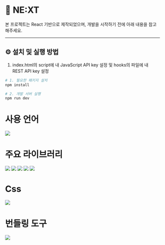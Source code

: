 # 📡 NE:XT

본 프로젝트는 React 기반으로 제작되었으며, 개발을 시작하기 전에 아래 내용을 참고해주세요.

---

## ⚙️ 설치 및 실행 방법

1. index.html의 script에 내 JavaScript API key 설정 및  hooks의 파일에 내 REST API key 설정

```bash
# 1. 필요한 패키지 설치
npm install

# 2. 개발 서버 실행
npm run dev
```

# 사용 언어
![](https://img.shields.io/badge/TypeScript-007ACC?style=for-the-badge&logo=typescript&logoColor=white)

# 주요 라이브러리
![](https://img.shields.io/badge/React-20232A?style=for-the-badge&logo=react&logoColor=61DAFB)
![](https://img.shields.io/badge/React_Router-CA4245?style=for-the-badge&logo=react-router&logoColor=white)
![](https://img.shields.io/badge/Redux-593D88?style=for-the-badge&logo=redux&logoColor=white)
![](https://img.shields.io/badge/TanStack_Query-FF4154?style=for-the-badge)
![](https://img.shields.io/badge/Axios-5A29E4?style=for-the-badge)

# Css
![](https://img.shields.io/badge/Emotion-DB7093?style=for-the-badge)

# 번들링 도구
![](https://img.shields.io/badge/Vite-646CFF?style=for-the-badge&logo=vite&logoColor=FFD62E)




